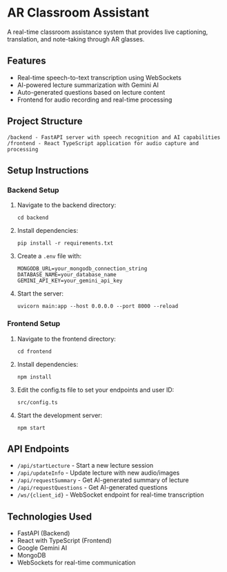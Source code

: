 # AR Classroom Assistant

A real-time classroom assistance system that provides live captioning, translation, and note-taking through AR glasses.

## Features

- Real-time speech-to-text transcription using WebSockets
- AI-powered lecture summarization with Gemini AI
- Auto-generated questions based on lecture content
- Frontend for audio recording and real-time processing

## Project Structure

```
/backend - FastAPI server with speech recognition and AI capabilities
/frontend - React TypeScript application for audio capture and processing
```

## Setup Instructions

### Backend Setup

1. Navigate to the backend directory:
   ```
   cd backend
   ```

2. Install dependencies:
   ```
   pip install -r requirements.txt
   ```

3. Create a `.env` file with:
   ```
   MONGODB_URL=your_mongodb_connection_string
   DATABASE_NAME=your_database_name
   GEMINI_API_KEY=your_gemini_api_key
   ```

4. Start the server:
   ```
   uvicorn main:app --host 0.0.0.0 --port 8000 --reload
   ```

### Frontend Setup

1. Navigate to the frontend directory:
   ```
   cd frontend
   ```

2. Install dependencies:
   ```
   npm install
   ```

3. Edit the config.ts file to set your endpoints and user ID:
   ```
   src/config.ts
   ```

4. Start the development server:
   ```
   npm start
   ```

## API Endpoints

- `/api/startLecture` - Start a new lecture session
- `/api/updateInfo` - Update lecture with new audio/images
- `/api/requestSummary` - Get AI-generated summary of lecture
- `/api/requestQuestions` - Get AI-generated questions
- `/ws/{client_id}` - WebSocket endpoint for real-time transcription

## Technologies Used

- FastAPI (Backend)
- React with TypeScript (Frontend)
- Google Gemini AI
- MongoDB
- WebSockets for real-time communication